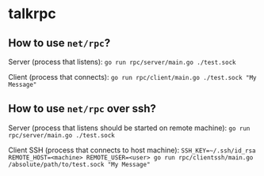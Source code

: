 # talkrpc

## How to use `net/rpc`?

Server (process that listens): `go run rpc/server/main.go ./test.sock`

Client (process that connects): `go run rpc/client/main.go ./test.sock "My Message"`

## How to use `net/rpc` over ssh?

Server (process that listens should be started on remote machine): `go run rpc/server/main.go ./test.sock`

Client SSH (process that connects to host machine): `SSH_KEY=~/.ssh/id_rsa REMOTE_HOST=<machine> REMOTE_USER=<user> go run rpc/clientssh/main.go /absolute/path/to/test.sock "My Message"`

